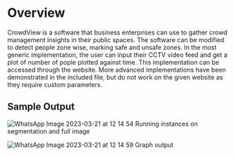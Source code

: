 # Overview
CrowdView is a software that business enterprises can use to gather crowd management insights in their public spaces. The software can be modified to detect people zone wise, marking safe and unsafe zones. In the most generic implementation, the user can input their CCTV video feed and get a plot of number of pople plotted against time. This implementation can be accessed through the website. More advanced implementations have been demonstrated in the included file, but do not work on the given website as they require custom parameters. 
## Sample Output
![WhatsApp Image 2023-03-21 at 12 14 54](https://user-images.githubusercontent.com/99131011/229367266-5190f2ea-9ed6-48e4-90b8-b9b77267765a.jpg)
Running instances on segmentation and full image

![WhatsApp Image 2023-03-21 at 12 14 59](https://user-images.githubusercontent.com/99131011/229367306-25323a08-08a5-42b6-9e2a-dd7dc9d27d8a.jpg)
Graph output

